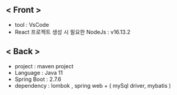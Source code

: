 ## < Front >
- tool : VsCode
- React 프로젝트 생성 시 필요한 NodeJs : v16.13.2

## < Back >
- project : maven project 
- Language : Java 11
- Spring Boot : 2.7.6
- dependency : lombok , spring web + ( mySql driver, mybatis )